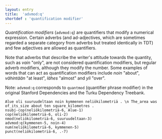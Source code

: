 ```yaml
---
layout: entry
title:  'advmod:q'
shortdef : 'quantification modifier'
---
```


*Quantification modifiers* (`advmod:q`) are quantifiers that
modify a numerical expression. Certain adverbs (and ad-adjectives,
which are sometimes regarded a separate category from adverbs but
treated identically in TDT) and few adjectives are allowed as
quantifiers.

Note that adverbs that describe the writer's attitude towards the
quantity, such as _vain_ "only", are not considered quantification
modifiers, but regular adverb modifiers, although they modify the
number. Some examples of words that can act as quantification
modifiers include _noin_ "about", _vähintään_ "at least", _lähes_
"almost" and _yli_ "over".

Note: `advmod:q` corresponds to `quantmod` (quantifier phrase
modifier) in the original Stanford Dependencies and the Turku
Dependency Treebank.

<!-- fname:quantmod.pdf -->
~~~ sdparse
Alue oli suuruudeltaan noin kymmenen neliökilometriä . \n The_area was of_its_size about ten square_kilometres .
nsubj-cop(neliökilometriä-6, Alue-1)
cop(neliökilometriä-6, oli-2)
nmod(neliökilometriä-6, suuruudeltaan-3)
advmod:q(kymmenen-5, noin-4)
num(neliökilometriä-6, kymmenen-5)
punct(neliökilometriä-6, .-7)
~~~

